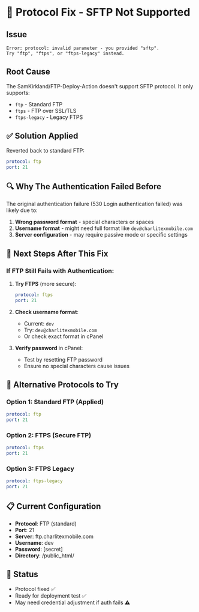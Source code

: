 # 🚨 Protocol Fix - SFTP Not Supported

## Issue
```
Error: protocol: invalid parameter - you provided "sftp". 
Try "ftp", "ftps", or "ftps-legacy" instead.
```

## Root Cause
The SamKirkland/FTP-Deploy-Action doesn't support SFTP protocol. It only supports:
- `ftp` - Standard FTP
- `ftps` - FTP over SSL/TLS 
- `ftps-legacy` - Legacy FTPS

## ✅ Solution Applied
Reverted back to standard FTP:
```yaml
protocol: ftp
port: 21
```

## 🔍 Why The Authentication Failed Before
The original authentication failure (530 Login authentication failed) was likely due to:
1. **Wrong password format** - special characters or spaces
2. **Username format** - might need full format like `dev@charlitexmobile.com`
3. **Server configuration** - may require passive mode or specific settings

## 🚀 Next Steps After This Fix

### If FTP Still Fails with Authentication:
1. **Try FTPS** (more secure):
   ```yaml
   protocol: ftps
   port: 21
   ```

2. **Check username format**:
   - Current: `dev`
   - Try: `dev@charlitexmobile.com`
   - Or check exact format in cPanel

3. **Verify password** in cPanel:
   - Test by resetting FTP password
   - Ensure no special characters cause issues

## 🔧 Alternative Protocols to Try

### Option 1: Standard FTP (Applied)
```yaml
protocol: ftp
port: 21
```

### Option 2: FTPS (Secure FTP)
```yaml
protocol: ftps
port: 21
```

### Option 3: FTPS Legacy
```yaml
protocol: ftps-legacy
port: 21
```

## 📋 Current Configuration
- **Protocol**: FTP (standard)
- **Port**: 21
- **Server**: ftp.charlitexmobile.com
- **Username**: dev
- **Password**: [secret]
- **Directory**: /public_html/

## 🎯 Status
- Protocol fixed ✅
- Ready for deployment test ✅
- May need credential adjustment if auth fails ⚠️
